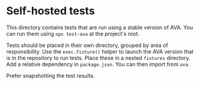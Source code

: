 # Self-hosted tests

This directory contains tests that are run using a stable version of AVA. You can run them using `npx test-ava` at the project's root.

Tests should be placed in their own directory, grouped by area of responsibility. Use the `exec.fixture()` helper to launch the AVA version that is in the repository to run tests. Place these in a nested `fixtures` directory. Add a relative dependency in `package.json`. You can then import from `ava`.

Prefer snapshotting the test results.
